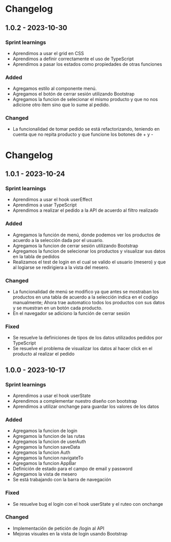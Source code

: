 # Changelog
## 1.0.2 - 2023-10-30

### Sprint learnings

- Aprendimos a usar el grid en CSS
- Aprendimos a definir correctamente el uso de TypeScript
- Aprendimos a pasar los estados como propiedades de otras funciones

### Added

- Agregamos  estilo al componente menú.
- Agregamos el botón de cerrar sesión utilizando Bootstrap
- Agregamos la funcion de selecionar el mismo producto y que no nos adicione otro item sino que lo sume al pedido.


### Changed

- La funcionalidad de tomar pedido se está refactorizando, teniendo en cuenta que no repita producto y que funcione los botones de  + y - 


# Changelog
## 1.0.1 - 2023-10-24

### Sprint learnings

- Aprendimos a usar el hook userEffect
- Aprendimos a usar TypeScript
- Aprendimos a realizar el pedido a la API de acuerdo al filtro realizado

### Added

- Agregamos la función de menú, donde podemos ver los productos de acuerdo a la selección dada por el usuario.
- Agregamos la funcion de cerrar sesión utilizando Bootstrap
- Agregamos la funcion de selecionar los productos y visualizar sus datos en la tabla de pedidos
- Realizamos el test de login en el cual se valido el usuario (mesero) y que al logiarse se redirigiera a la vista del mesero.

### Changed

- La funcionalidad de menú se modifico ya que antes se mostraban los productos en una tabla de acuerdo a la selección indica en el codigo manualmente; Ahora trae automatico todos los productos con sus datos y se muestran en un botón cada producto.
- En el navegador se adiciono la función de cerrar sesión


### Fixed

- Se resuelve la definiciones de tipos de los datos utilizados pedidos por TypeScript
- Se resuelve el problema de visualizar los datos al hacer click en el producto al realizar el pedido


## 1.0.0 - 2023-10-17

### Sprint learnings

- Aprendimos a usar el hook userState 
- Aprendimos a complementar nuestro diseño con bootstrap
- Aprendimos a utilizar onchange para guardar los valores de los datos

### Added

- Agregamos la funcion de login
- Agregamos la funcion de las rutas
- Agregamos la funcion de userAuth
- Agregamos la funcion saveData
- Agregamos la funcion Auth
- Agregamos la funcion navigateTo
- Agregamos la funcion AppBar
- Definición de estado para el campo de email y password
- Agregamos la vista de mesero 
- Se está trabajando con la barra de navegación

### Fixed

- Se resuelve  bug el login con el hook userState y el ruteo con onchange

### Changed

- Implementación de petición de /login al API
- Mejoras visuales en la vista de login usando Bootstrap